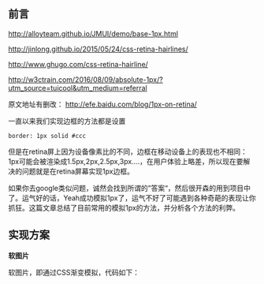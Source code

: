 前言
-------

http://alloyteam.github.io/JMUI/demo/base-1px.html

http://jinlong.github.io/2015/05/24/css-retina-hairlines/

http://www.ghugo.com/css-retina-hairline/

http://w3ctrain.com/2016/08/09/absolute-1px/?utm_source=tuicool&utm_medium=referral

原文地址有删改： http://efe.baidu.com/blog/1px-on-retina/

一直以来我们实现边框的方法都是设置
```
border: 1px solid #ccc
```
但是在retina屏上因为设备像素比的不同，边框在移动设备上的表现也不相同：1px可能会被渲染成1.5px,2px,2.5px,3px....，在用户体验上略差，所以现在要解决的问题就是在retina屏幕实现1px边框。

如果你去google类似问题，诚然会找到所谓的”答案“，然后很开森的用到项目中了。运气好的话，Yeah成功模拟1px了，运气不好了可能遇到各种奇葩的表现让你抓狂。这篇文章总结了目前常用的模拟1px的方法，并分析各个方法的利弊。

实现方案
--------

**软图片**

软图片，即通过CSS渐变模拟，代码如下：




